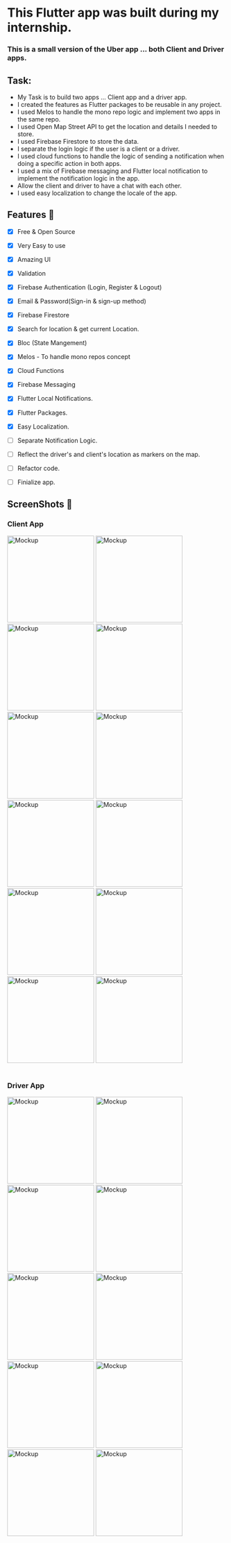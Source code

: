 # This Flutter app was built during my internship.
### This is a small version of the Uber app ... both Client and Driver apps.


## Task:

* My Task is to build two apps ... Client app and a driver app.
* I created the features as Flutter packages to be reusable in any project.
* I used Melos to handle the mono repo logic and implement two apps in the same repo.
* I used Open Map Street API to get the location and details I needed to store.
* I used Firebase Firestore to store the data.
* I separate the login logic if the user is a client or a driver. 
* I used cloud functions to handle the logic of sending a notification when doing a specific action in both apps.
* I used a mix of Firebase messaging and Flutter local notification to implement the notification logic in the app. 
* Allow the client and driver to have a chat with each other.
* I used easy localization to change the locale of the app.

## Features :dart:
* [x] Free & Open Source
* [x] Very Easy to use
* [x] Amazing UI 
* [x] Validation
* [x] Firebase Authentication (Login, Register & Logout)
* [x] Email & Password(Sign-in & sign-up method)
* [x] Firebase Firestore
* [x] Search for location & get current Location.
* [x] Bloc (State Mangement)
* [x] Melos - To handle mono repos concept
* [x] Cloud Functions
* [x] Firebase Messaging
* [x] Flutter Local Notifications.
* [x] Flutter Packages.
* [x] Easy Localization.
* [ ] Separate Notification Logic. 
* [ ] Reflect the driver's and client's location as markers on the map. 
* [ ] Refactor code. 
* [ ] Finialize app.


## ScreenShots 📸  
### Client App

<img width="200" alt="Mockup" src="https://github.com/MohamedAboElM3aTy/lumin_soft_maps/assets/98196426/f729739f-f9ca-4b44-aff5-3a01fca36f78">
<img width="200" alt="Mockup" src="https://github.com/MohamedAboElM3aTy/lumin_soft_maps/assets/98196426/8383366c-b68d-4dc5-9a70-5accf3f96416">
<img width="200" alt="Mockup" src="https://github.com/MohamedAboElM3aTy/lumin_soft_maps/assets/98196426/9b2fe8c9-af35-4923-b408-14cc8ffddd9a">
<img width="200" alt="Mockup" src="https://github.com/MohamedAboElM3aTy/lumin_soft_maps/assets/98196426/f6948f32-c874-4194-9149-73a5d7e47af2">
<img width="200" alt="Mockup" src="https://github.com/MohamedAboElM3aTy/lumin_soft_maps/assets/98196426/c54f34ae-8ec5-40b5-b576-274ddd30e188">
<img width="200" alt="Mockup" src="https://github.com/MohamedAboElM3aTy/lumin_soft_maps/assets/98196426/0d877c6e-7f01-41e0-9c51-a07f01dcb1d9">
<img width="200" alt="Mockup" src="https://github.com/MohamedAboElM3aTy/lumin_soft_maps/assets/98196426/d82e6d32-1252-4f39-874c-fea63bb0bc98">
<img width="200" alt="Mockup" src="https://github.com/MohamedAboElM3aTy/lumin_soft_maps/assets/98196426/ce551fd5-a9c0-4d9c-a95a-2d7bbc8db811">
<img width="200" alt="Mockup" src="https://github.com/MohamedAboElM3aTy/lumin_soft_maps/assets/98196426/f07d0fd9-35da-400f-b52f-bdba3af9a2e7">
<img width="200" alt="Mockup" src="https://github.com/MohamedAboElM3aTy/lumin_soft_maps/assets/98196426/9fda4413-5ee4-4cd3-b125-873215a8fd0f">
<img width="200" alt="Mockup" src="https://github.com/MohamedAboElM3aTy/lumin_soft_maps/assets/98196426/3f28ae23-e3ed-41f0-89a7-44325dc97530">
<img width="200" alt="Mockup" src="https://github.com/MohamedAboElM3aTy/lumin_soft_maps/assets/98196426/958a52d8-06b3-49d3-8af7-fbb3d5fffab0">

#
### Driver App

<img width="200" alt="Mockup" src="https://github.com/MohamedAboElM3aTy/lumin_soft_maps/assets/98196426/b78914df-e828-440f-85ee-05309a4b5563">
<img width="200" alt="Mockup" src="https://github.com/MohamedAboElM3aTy/lumin_soft_maps/assets/98196426/7ac57604-cc7e-4fce-adbc-30a652234957">
<img width="200" alt="Mockup" src="https://github.com/MohamedAboElM3aTy/lumin_soft_maps/assets/98196426/8de48452-36e8-46b3-8deb-5b52532116e9">
<img width="200" alt="Mockup" src="https://github.com/MohamedAboElM3aTy/lumin_soft_maps/assets/98196426/f6a8c2b6-aa23-4b68-9224-d6a72d960c15">
<img width="200" alt="Mockup" src="https://github.com/MohamedAboElM3aTy/lumin_soft_maps/assets/98196426/2dd9899e-6123-40e7-8159-b6bd88cc7920">
<img width="200" alt="Mockup" src="https://github.com/MohamedAboElM3aTy/lumin_soft_maps/assets/98196426/d75c9a2c-07c4-4f74-9246-a21f8e991649">
<img width="200" alt="Mockup" src="https://github.com/MohamedAboElM3aTy/lumin_soft_maps/assets/98196426/8dc9b2a8-6d95-44ca-adff-a6007f00c101">
<img width="200" alt="Mockup" src="https://github.com/MohamedAboElM3aTy/lumin_soft_maps/assets/98196426/0d2beeab-f7f6-4c34-ad54-45358c9fc18a">
<img width="200" alt="Mockup" src="https://github.com/MohamedAboElM3aTy/lumin_soft_maps/assets/98196426/6d98cacd-23c8-4137-9eb6-c02351277881">
<img width="200" alt="Mockup" src="https://github.com/MohamedAboElM3aTy/lumin_soft_maps/assets/98196426/7714b580-4e63-4861-b1a2-0e1aa63e44bd">




